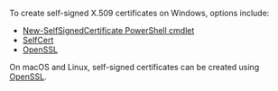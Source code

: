 To create self-signed X.509 certificates on Windows, options include:

* [New-SelfSignedCertificate PowerShell cmdlet](/powershell/module/pkiclient/new-selfsignedcertificate?view=win10-ps)
* [SelfCert](https://www.pluralsight.com/blog/software-development/selfcert-create-a-self-signed-certificate-interactively-gui-or-programmatically-in-net)
* [OpenSSL](https://www.openssl.org/)

On macOS and Linux, self-signed certificates can be created using [OpenSSL](https://www.openssl.org/).
